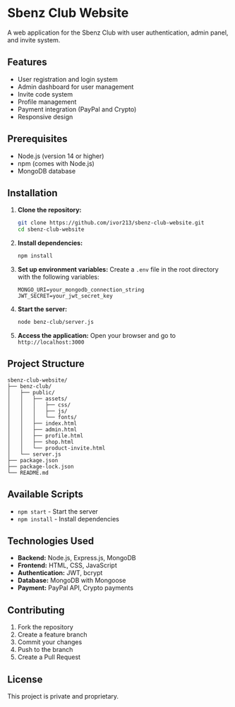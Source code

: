 # Sbenz Club Website

A web application for the Sbenz Club with user authentication, admin panel, and invite system.

## Features

- User registration and login system
- Admin dashboard for user management
- Invite code system
- Profile management
- Payment integration (PayPal and Crypto)
- Responsive design

## Prerequisites

- Node.js (version 14 or higher)
- npm (comes with Node.js)
- MongoDB database

## Installation

1. **Clone the repository:**
   ```bash
   git clone https://github.com/ivor213/sbenz-club-website.git
   cd sbenz-club-website
   ```

2. **Install dependencies:**
   ```bash
   npm install
   ```

3. **Set up environment variables:**
   Create a `.env` file in the root directory with the following variables:
   ```
   MONGO_URI=your_mongodb_connection_string
   JWT_SECRET=your_jwt_secret_key
   ```

4. **Start the server:**
   ```bash
   node benz-club/server.js
   ```

5. **Access the application:**
   Open your browser and go to `http://localhost:3000`

## Project Structure

```
sbenz-club-website/
├── benz-club/
│   ├── public/
│   │   ├── assets/
│   │   │   ├── css/
│   │   │   ├── js/
│   │   │   └── fonts/
│   │   ├── index.html
│   │   ├── admin.html
│   │   ├── profile.html
│   │   ├── shop.html
│   │   └── product-invite.html
│   └── server.js
├── package.json
├── package-lock.json
└── README.md
```

## Available Scripts

- `npm start` - Start the server
- `npm install` - Install dependencies

## Technologies Used

- **Backend:** Node.js, Express.js, MongoDB
- **Frontend:** HTML, CSS, JavaScript
- **Authentication:** JWT, bcrypt
- **Database:** MongoDB with Mongoose
- **Payment:** PayPal API, Crypto payments

## Contributing

1. Fork the repository
2. Create a feature branch
3. Commit your changes
4. Push to the branch
5. Create a Pull Request

## License

This project is private and proprietary. 